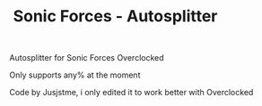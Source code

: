 <h1> <img "![forcesoverclocked](https://github.com/user-attachments/assets/0bc4baef-dea8-4dc6-a51b-474e7885fe78)alt="SonicForces" height="75" align="middle" /> Sonic Forces - Autosplitter</h1>

Autosplitter for Sonic Forces Overclocked

Only supports any% at the moment

Code by Jusjstme, i only edited it to work better with Overclocked




